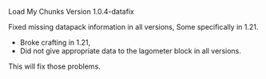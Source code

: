 Load My Chunks Version 1.0.4-datafix

Fixed missing datapack information in all versions,
Some specifically in 1.21.

- Broke crafting in 1.21,
- Did not give appropriate data to the lagometer block in all versions.

This will fix those problems.